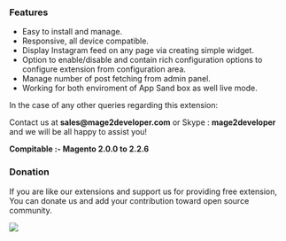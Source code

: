 <h3><b>Features</b></h3>
<ul>
<li>Easy to install and manage.</li>
<li>Responsive, all device compatible.</li>
<li>Display Instagram feed on any page via creating simple widget.</li>
<li>Option to enable/disable and contain rich configuration options to configure extension from configuration area.</li>
<li>Manage number of post fetching from admin panel.</li>
<li>Working for both enviroment of App Sand box as well live mode.</li>
</ul>
<p>In the case of any other queries regarding this extension:</p>
<p>Contact us at <b>sales@mage2developer.com</b> or Skype : <b>mage2developer</b> and we will be all happy to assist you!</p>

<p><b>Compitable :- </b> <b>Magento 2.0.0 to 2.2.6 </b></p>

<h3><b>Donation</b></h3>
<p> If you are like our extensions and support us for providing free extension, You can donate us and add your contribution toward open source community.</p>
<a href="https://www.paypal.com/cgi-bin/webscr?cmd=_s-xclick&hosted_button_id=JPGPC8G38FWTJ&source=url" target="_new">
	<img src="https://camo.githubusercontent.com/f896f7d176663a1559376bb56aac4bdbbbe85ed1/68747470733a2f2f7777772e70617970616c6f626a656374732e636f6d2f656e5f55532f692f62746e2f62746e5f646f6e61746543435f4c472e676966">
</a>
